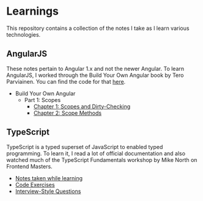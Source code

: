 # Learnings

This repository contains a collection of the notes I take as I learn various technologies.

## AngularJS

These notes pertain to Angular 1.x and not the newer Angular. To learn AngularJS, I worked through the Build Your Own Angular book by Tero Parviainen. You can find the code for that [here](https://github.com/JimRottinger/build-your-own-angular).

- Build Your Own Angular
  - Part 1: Scopes
    - [Chapter 1: Scopes and Dirty-Checking](AngularJS/BuildYourOwnAngular/chapter-one.md)
    - [Chapter 2: Scope Methods](AngularJS/BuildYourOwnAngular/chapter-one.md)

## TypeScript

TypeScript is a typed superset of JavaScript to enabled typed programming. To learn it, I read a lot of official documentation and also watched much of the TypeScript Fundamentals workshop by Mike North on Frontend Masters.

- [Notes taken while learning](TypeScript/notes.md)
- [Code Exercises](TypeScript/exercises.md)
- [Interview-Style Questions](TypeScript/questions.md)

